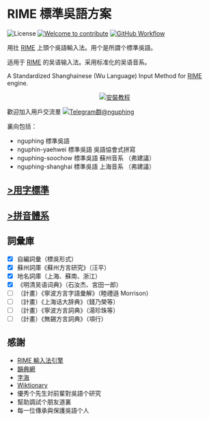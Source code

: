 # RIME 標準吳語方案

![License](https://img.shields.io/github/license/saeziae/rime_nguphing?style=for-the-badge)
[![Welcome to contribute](https://img.shields.io/badge/%E6%AD%A1%E8%BF%8E-%E5%8F%83%E8%88%87%E8%B2%A2%E7%8D%BB-1dd3b0?style=for-the-badge&logo=github)](https://github.com/saeziae/rime_nguphing/issues)
[![GitHub Workflow](https://img.shields.io/github/actions/workflow/status/saeziae/rime_nguphing/trime-datapack.yml?label=%E5%B0%81%E8%A3%9D%E7%A8%8B%E5%BC%8F&logo=github&style=for-the-badge)](nguphing.estela.moe/latest)

用扗 [RIME](https://rime.im/) 上頭个吳語輸入法。用个是所謂个標準吳語。

适用于 [RIME](https://rime.im/) 的吴语输入法。采用标准化的吴语音系。

A Standardized Shanghainese (Wu Language) Input Method for [RIME](https://rime.im/) engine.

<div align="center">

[![安裝教程](https://img.shields.io/badge/安裝教程-37a779?style=for-the-badge)](https://nguphing.estela.moe#install)

</div>

歡迎加入用戶交流羣 [![Telegram群@nguphing](https://img.shields.io/static/v1?color=blue&label=Telegram群&logo=Telegram&message=@nguphing&style=flat-square)](https://t.me/nguphing)

裏向包括：

- nguphing 標準吳語
- nguphin-yaehwei 標準吳語 吳語協會式拼寫
- nguphing-soochow 標準吳語 蘇州音系 （弗建議）
- nguphing-shanghai 標準吳語 上海音系 （弗建議）

## [>用字標準](standard.md)

## [>拼音體系](romanization.md)

## 詞彙庫

- [x] 自編詞彙（標吳形式）
- [x] 蘇州詞庫《蘇州方言研究》（汪平）
- [x] 地名詞庫（上海、蘇南、浙江）
- [x] 《明清吴语词典》（石汝杰、宮田一郎）
- [ ] （計畫）《寧波方言字語彙解》（睦禮遜 Morrison）
- [ ] （計畫）《上海话大辞典》（錢乃榮等）
- [ ] （計畫）《寧波方言詞典》（湯珍珠等）
- [ ] （計畫）《無錫方言詞典》（項行）

## 感謝

- [RIME 輸入法引擎](https://rime.im/)
- [韻典網](https://ytenx.org/)
- [字海](http://zisea.com/)
- [Wiktionary](https://en.wiktionary.org/)
- 優秀个先生対前輩對吳語个研究
- 幫助調試个朋友道裏
- 每一位傳承與保護吳語个人
